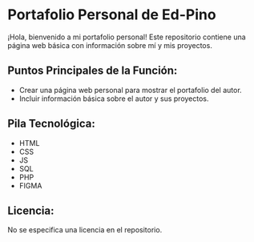 # Portafolio Personal de Ed-Pino

¡Hola, bienvenido a mi portafolio personal! Este repositorio contiene una página web básica con información sobre mí y mis proyectos.

## Puntos Principales de la Función:

- Crear una página web personal para mostrar el portafolio del autor.
- Incluir información básica sobre el autor y sus proyectos.

## Pila Tecnológica:

* HTML
* CSS
* JS
* SQL
* PHP
* FIGMA

## Licencia:

No se especifica una licencia en el repositorio.
